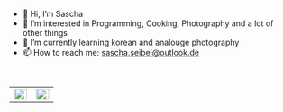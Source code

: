 - 👋 Hi, I’m Sascha
- 👀 I’m interested in Programming, Cooking, Photography and a lot of other things
- 🌱 I’m currently learning korean and analouge photography
- 📫 How to reach me:
  sascha.seibel@outlook.de

<br/>
<p align="center">
  <table style="border: none; overflow: hidden">
    <tr>
      <td align="top" width="50%" style="border: none">
      <img src="https://github-readme-stats.vercel.app/api?username=shsb92&count_private=true&show_icons=true&theme=vue&hide_border=true" align="left" style="width: 100%" />
      </td>
      <td align="top" width="50%" style="border: none">
        <img src="https://github-readme-stats.vercel.app/api/top-langs/?username=shsb92&hide=jupyter%20notebook&layout=compact&theme=vue&hide_border=true" align="left" style="width: 100%" />
      </td>
    </tr>
  </table>
</p>

<!---
shsb92/shsb92 is a ✨ special ✨ repository because its `README.md` (this file) appears on your GitHub profile.
You can click the Preview link to take a look at your changes.
--->
